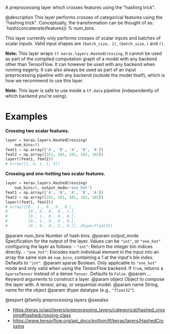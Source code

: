 A preprocessing layer which crosses features using the "hashing trick".

@description
This layer performs crosses of categorical features using the "hashing
trick". Conceptually, the transformation can be thought of as:
`hash(concatenate(features)) % num_bins.

This layer currently only performs crosses of scalar inputs and batches of
scalar inputs. Valid input shapes are `(batch_size, 1)`, `(batch_size,)` and
`()`.

**Note:** This layer wraps `tf.keras.layers.HashedCrossing`. It cannot
be used as part of the compiled computation graph of a model with
any backend other than TensorFlow.
It can however be used with any backend when running eagerly.
It can also always be used as part of an input preprocessing pipeline
with any backend (outside the model itself), which is how we recommend
to use this layer.

**Note:** This layer is safe to use inside a `tf.data` pipeline
(independently of which backend you're using).

# Examples
**Crossing two scalar features.**

```python
layer = keras.layers.HashedCrossing(
    num_bins=5)
feat1 = np.array(['A', 'B', 'A', 'B', 'A'])
feat2 = np.array([101, 101, 101, 102, 102])
layer((feat1, feat2))
# array([1, 4, 1, 1, 3])
```

**Crossing and one-hotting two scalar features.**

```python
layer = keras.layers.HashedCrossing(
    num_bins=5, output_mode='one_hot')
feat1 = np.array(['A', 'B', 'A', 'B', 'A'])
feat2 = np.array([101, 101, 101, 102, 102])
layer((feat1, feat2))
# array([[0., 1., 0., 0., 0.],
#         [0., 0., 0., 0., 1.],
#         [0., 1., 0., 0., 0.],
#         [0., 1., 0., 0., 0.],
#         [0., 0., 0., 1., 0.]], dtype=float32)
```

@param num_bins Number of hash bins.
@param output_mode Specification for the output of the layer. Values can be
    `"int"`, or `"one_hot"` configuring the layer as follows:
    - `"int"`: Return the integer bin indices directly.
    - `"one_hot"`: Encodes each individual element in the input into an
        array the same size as `num_bins`, containing a 1 at the input's
        bin index. Defaults to `"int"`.
@param sparse Boolean. Only applicable to `"one_hot"` mode and only valid
    when using the TensorFlow backend. If `True`, returns
    a `SparseTensor` instead of a dense `Tensor`. Defaults to `False`.
@param ... Keyword arguments to construct a layer.
@param object Object to compose the layer with. A tensor, array, or sequential model.
@param name String, name for the object
@param dtype datatype (e.g., `"float32"`).

@export
@family preprocessing layers
@seealso
+ <https:/keras.io/api/layers/preprocessing_layers/categorical/hashed_crossing#hashedcrossing-class>
+ <https://www.tensorflow.org/api_docs/python/tf/keras/layers/HashedCrossing>
